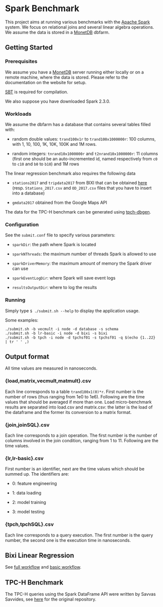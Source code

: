 # Spark Benchmark

This project aims at running various benchmarks with the [Apache Spark](https://spark.apache.org/) system.
We focus on relational joins and several linear algebra operations.
We assume the data is stored in a [MonetDB](https://www.monetdb.org/Home) dbfarm.

## Getting Started

### Prerequisites

We assume you have a [MonetDB](https://www.monetdb.org/Home) server running either locally or on a remote machine, where the data is stored.
Please refer to the documentation on the website for setup.

[SBT](https://www.scala-sbt.org/) is required for compilation.

We also suppose you have downloaded Spark 2.3.0.

### Workloads

We assume the dbfarm has a database that contains several tables filled with:

* random double values: `trand100x1r` to `trand100x1000000r`: 100 columns, with 1, 10, 100, 1K, 10K, 100K and 1M rows.

* random integers: `tnrand10x1000000r` and `t2nrand10x1000000r`: 11 columns (first one should be an auto-incremented id, named respectively from `c0` to `c10` and `b0` to `b10`) and 1M rows

The linear regression benchmark also requires the following data

* `stations2017` and `tripdata2017` from BIXI that can be obtained [here](https://www.kaggle.com/aubertsigouin/biximtl) (resp. `Stations_2017.csv` and `OD_2017.csv` files that you have to insert into a database)

* `gmdata2017` obtained from the Google Maps API

The data for the TPC-H benchmark can be generated using [tpch-dbgen](https://github.com/electrum/tpch-dbgen).

### Configuration

See the `submit.conf` file to specify various parameters:

* `sparkDir`: the path where Spark is located

* `sparkNThreads`: the maximum number of threads Spark is allowed to use

* `sparkDriverMemory`: the maximum amount of memory the Spark driver can use

* `sparkEventLogDir`: where Spark will save event logs

* `resultsOutputDir`: where to log the results

### Running

Simply type `$ ./submit.sh --help` to display the application usage.

Some examples:

```
./submit.sh -b vecmult -i node -d database -s schema
./submit.sh -b lr-basic -i node -d bixi -s bixi
./submit.sh -b tpch -i node -d tpchsf01 -s tpchsf01 -q $(echo {1..22} | tr ' ' ,)
```

## Output format

All time values are measured in nanoseconds.

### {load,matrix,vecmult,matmult}.csv

Each line corresponds to a table `trand100x1(0)*r`.
First number is the number of rows (thus ranging from 1e0 to 1e6).
Following are the time values that should be averaged if more than one.
Load micro-benchmark results are separated into load.csv and matrix.csv:
the latter is the load of the dataframe and the former its conversion to a matrix
format.

### {join,joinSQL}.csv

Each line corresponds to a join operation.
The first number is the number of columns involved in the join condition, ranging from 1 to 11.
Following are the time values.

### {lr,lr-basic}.csv

First number is an identifier, next are the time values which should be summed up.
The identifiers are:

* 0: feature engineering

* 1: data loading

* 2: model training

* 3: model testing

### {tpch,tpchSQL}.csv

Each line corresponds to a query execution.
The first number is the query number, the second one is the execution time in nanoseconds.

## Bixi Linear Regression

See [full workflow](wiki/BixiLinearSpark.md) and [basic workflow](wiki/BixiLinearSpark-Basic.md).

## TPC-H Benchmark

The TPC-H queries using the Spark DataFrame API were written by Savvas Savvides, see [here](https://github.com/ssavvides/tpch-spark) for the original repository.
